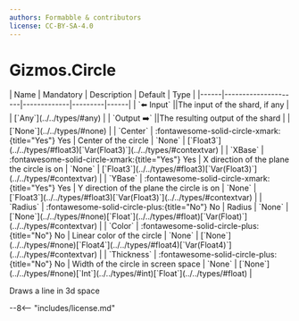 ```yaml
---
authors: Formabble & contributors
license: CC-BY-SA-4.0
---
```



# Gizmos.Circle

<div class="sh-parameters" markdown="1">
| Name | Mandatory | Description | Default | Type |
|------|---------------------|-------------|---------|------|
| `⬅️ Input` ||The input of the shard, if any | | [`Any`](../../types/#any) |
| `Output ➡️` ||The resulting output of the shard | | [`None`](../../types/#none) |
| `Center` | :fontawesome-solid-circle-xmark:{title="Yes"} Yes  | Center of the circle | `None` | [`Float3`](../../types/#float3)[`Var(Float3)`](../../types/#contextvar) |
| `XBase` | :fontawesome-solid-circle-xmark:{title="Yes"} Yes  | X direction of the plane the circle is on | `None` | [`Float3`](../../types/#float3)[`Var(Float3)`](../../types/#contextvar) |
| `YBase` | :fontawesome-solid-circle-xmark:{title="Yes"} Yes  | Y direction of the plane the circle is on | `None` | [`Float3`](../../types/#float3)[`Var(Float3)`](../../types/#contextvar) |
| `Radius` | :fontawesome-solid-circle-plus:{title="No"} No  | Radius | `None` | [`None`](../../types/#none)[`Float`](../../types/#float)[`Var(Float)`](../../types/#contextvar) |
| `Color` | :fontawesome-solid-circle-plus:{title="No"} No  | Linear color of the circle | `None` | [`None`](../../types/#none)[`Float4`](../../types/#float4)[`Var(Float4)`](../../types/#contextvar) |
| `Thickness` | :fontawesome-solid-circle-plus:{title="No"} No  | Width of the circle in screen space | `None` | [`None`](../../types/#none)[`Int`](../../types/#int)[`Float`](../../types/#float) |

</div>

Draws a line in 3d space

--8<-- "includes/license.md"

